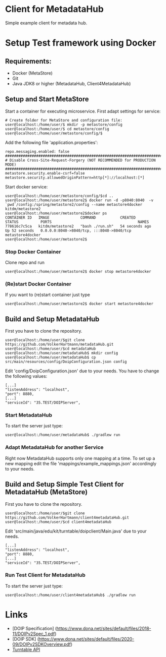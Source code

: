# Client for MetadataHub

Simple example client for metadata hub.

# Setup Test framework using Docker
## Requirements:
- Docker (MetaStore)
- Git
- Java JDK8 or higher (MetadataHub, Client4MetadataHub)


## Setup and Start MetaStore
Start a container for executing microservice. First adapt settings for service:
```
# Create folder for MetaStore and configuration file:
user@localhost:/home/user/$ mkdir -p metastore/config
user@localhost:/home/user/$ cd metastore/config
user@localhost:/home/user/metastore/config/$
```
Add the following file 'application.properties':
```
repo.messaging.enabled: false
###############################################################################
# Disable Cross-Site-Request-Forgery (NOT RECOMMENDED for PRODUCTION MODE)
###############################################################################
metastore.security.enable-csrf=false
metastore.security.allowedOriginPattern=http[*]://localhost:[*]
```
Start docker service:
```
user@localhost:/home/user/metastore/config/$cd ..
user@localhost:/home/user/metastore2$ docker run -d -p8040:8040  -v `pwd`/config:/spring/metastore2/config --name metastore4docker kitdm/metastore2
user@localhost:/home/user/metastore2$docker ps
CONTAINER ID   IMAGE              COMMAND           CREATED          STATUS          PORTS                                       NAMES
778616c7c5ca   kitdm/metastore2   "bash ./run.sh"   54 seconds ago   Up 52 seconds   0.0.0.0:8040->8040/tcp, :::8040->8040/tcp   metastore4docker
user@localhost:/home/user/metastore2$
```
### Stop Docker Container
Clone repo and run 
```
user@localhost:/home/user/metastore2$ docker stop metastore4docker
```

### (Re)start Docker Container
If you want to (re)start container just type
```
user@localhost:/home/user/metastore2$ docker start metastore4docker
```

## Build and Setup MetadataHub
First you have to clone the repository.
```
user@localhost:/home/user/$git clone https://github.com/VolkerHartmann/metadataHub.git
user@localhost:/home/user/$cd metadataHub
user@localhost:/home/user/metadataHub$ mkdir config
user@localhost:/home/user/metadataHub$ cp src/main/resources/config/DoipConfiguration.json config 
```
Edit 'config/DoipConfiguration.json' due to your needs. You have to change the following values:

```
[...]
"listenAddress": "localhost",
"port": 8880,
[...]
"serviceId": "35.TEST/DOIPServer",

```

### Start MetadataHub
To start the server just type:
```
user@localhost:/home/user/metadataHub$ ./gradlew run
```

### Adapt MetadataHub for another Service
Right now MetadataHub supports only one mapping at a time. To set up a new mapping
edit the file 'mappings/example_mappings.json' accordingly to your needs.

## Build and Setup Simple Test Client for MetadataHub (MetaStore)
First you have to clone the repository.
```
user@localhost:/home/user/$git clone https://github.com/VolkerHartmann/client4metadataHub.git
user@localhost:/home/user/$cd client4metadataHub
```
Edit 'src/main/java/edu/kit/turntable/doipclient/Main.java' due to your needs. 
```
[...]
"listenAddress": "localhost",
"port": 8880,
[...]
"serviceId": "35.TEST/DOIPServer",

```

### Run Test Client for MetadataHub
To start the server just type:
```
user@localhost:/home/user/client4metadataHub$ ./gradlew run
```

# Links
- [DOIP Specification] (https://www.dona.net/sites/default/files/2018-11/DOIPv2Spec_1.pdf)
- [DOIP SDK] (https://www.dona.net/sites/default/files/2020-09/DOIPv2SDKOverview.pdf)
- [Turntable API](https://volkerhartmann.github.io/turntable/)